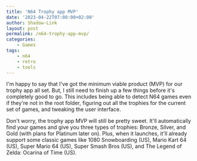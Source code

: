 ```yaml
---
title: 'N64 Trophy app MVP'
date: '2023-04-22T07:00:00+02:00'
author: Shadow-Link
layout: post
permalink: /n64-trophy-app-mvp/
categories:
    - Games
tags:
    - n64
    - retro
    - tools
---
```


I'm happy to say that I've got the minimum viable product (MVP) for our trophy app all set. But, I still need to finish up a few things before it's completely good to go. This includes being able to detect N64 games even if they're not in the root folder, figuring out all the trophies for the current set of games, and tweaking the user interface.

Don't worry, the trophy app MVP will still be pretty sweet. It'll automatically find your games and give you three types of trophies: Bronze, Silver, and Gold (with plans for Platinum later on). Plus, when it launches, it'll already support some classic games like 1080 Snowboarding (US), Mario Kart 64 (US), Super Mario 64 (US), Super Smash Bros (US), and The Legend of Zelda: Ocarina of Time (US).
